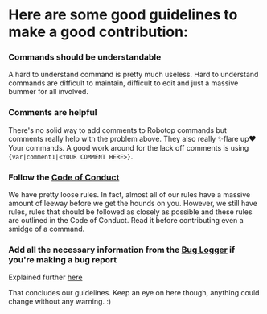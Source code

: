 # Here are some good guidelines to make a good contribution:

### Commands should be understandable
A hard to understand command is pretty much useless. Hard to understand commands are difficult to maintain, difficult to edit and just a massive bummer for all involved.

### Comments are helpful
There's no solid way to add comments to Robotop commands but comments really help with the problem above. They also really ✨flare up❤️ Your commands. A good work around for the lack off comments is using `{var|comment1|<YOUR COMMENT HERE>}`.

### Follow the [Code of Conduct](https://github.com/toxicscientist/Better-Robotop/blob/master/CODE_OF_CONDUCT.md)
We have pretty loose rules. In fact, almost all of our rules have a massive amount of leeway before we get the hounds on you. However, we still have rules, rules that should be followed as closely as possible and these rules are outlined in the Code of Conduct. Read it before contributing even a smidge of a command.

### Add all the necessary information from the [Bug Logger](https://github.com/toxicscientist/Better-Robotop/blob/master/commands/Bug%20Logger) if you're making a bug report
Explained further [here](https://github.com/toxicscientist/Better-Robotop/wiki/Bug-Logger)

That concludes our guidelines. Keep an eye on here though, anything could change without any warning. :)
